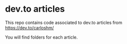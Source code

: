 # dev.to articles
This repo contains code associated to dev.to articles from https://dev.to/carloshm/

You will find folders for each article.
